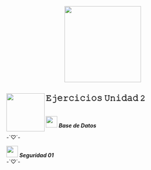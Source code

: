 
<p align="center">

  <img src="https://i.pinimg.com/originals/f4/ee/88/f4ee88f3d7e77cf42f98fc1a1845c4aa.gif" height="200" />
</p>


## 𝙴𝚓𝚎𝚛𝚌𝚒𝚌𝚒𝚘𝚜 𝚄𝚗𝚒𝚍𝚊𝚍 𝟸   <a href="https://github.com/sponsors/M0nica"><img align="left" width="100" height="100" src="https://i.pinimg.com/originals/c0/1a/cc/c01acc6f110e5956a1f7fdae92f60850.gif"></a>



<br><img src="https://media.giphy.com/media/ObNTw8Uzwy6KQ/giphy.gif" width="30px">&nbsp;***Base de Datos***

-`♡´- <br>


<img src="https://media.giphy.com/media/ObNTw8Uzwy6KQ/giphy.gif" width="30px">&nbsp;***Seguridad 01***
<br>
-`♡´- <br>

